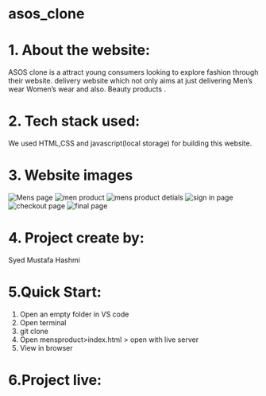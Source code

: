 # asos_clone

# 1. About the website:

ASOS clone is a attract young consumers looking to explore fashion through their website.
delivery website which not only aims at just delivering Men’s wear Women’s wear and also. Beauty products .

# 2. Tech stack used:

We used HTML,CSS and javascript(local storage) for building this website.

# 3. Website images

![Mens page](https://user-images.githubusercontent.com/96121369/172054325-6f71f360-a9c3-42ea-ac27-8b0da5ffc3c3.png)
![men product](https://user-images.githubusercontent.com/96121369/172054337-938991d8-d542-4f0d-b587-aae936b666b6.png)
![mens product detials](https://user-images.githubusercontent.com/96121369/172054344-6cd04d88-fb94-4122-9ee8-49686b7c554e.png)
![sign in page](https://user-images.githubusercontent.com/96121369/172054351-76fd3566-444f-4f6d-ae18-864161d7871b.png)
![checkout page](https://user-images.githubusercontent.com/96121369/172054358-97a822f3-3cb0-4d58-a055-e9413d7c0de2.png)
![final page](https://user-images.githubusercontent.com/96121369/172054362-21204b15-ea3e-423c-8008-4c0f56d7d650.png)

# 4. Project create by:

Syed Mustafa Hashmi

# 5.Quick Start:

1. Open an empty folder in VS code
2. Open terminal
3. git clone
4. Open mensproduct>index.html > open with live server
5. View in browser

# 6.Project live: